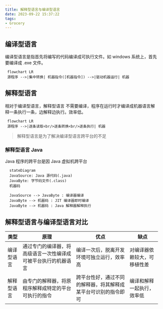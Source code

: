 ```yaml
---
title: 解释型语言与编译型语言
date: 2023-09-22 15:37:22
tags:
- Grocery
---
```


## 编译型语言
编译型语言是指首先将编写的代码编译成可执行文件。如 windows 系统上，首先要编译成 .exe 文件。
```mermaid
 flowchart LR
 源程序 -->|集中转换| 机器指令([机器指令]) -->|驱动机器运行| 机器
```

## 解释型语言
相对于编译型语言，解释型语言 <span class='custom-box custom-box-933'>不需要编译，程序在运行时才编译成机器语言</span>解释一条执行一条，边解释边执行。效率低。

```mermaid
 flowchart LR
 源程序 -->|逐条读取<br/>逐条转换<br/>逐条执行| 机器
```
> 解释型语言是为了解决<span class='custom-box custom-box-933'>编译型语言跨平台的不足</span>

### 解释型语言 Java
<span class='custom-box custom-box-393'>Java 程序的跨平台是因 Java 虚拟机跨平台</span> 

```mermaid
  stateDiagram
  JavaSource: Java 源代码(.java)
  JavaByte: 字节码文件(.class)
  机器码
  
  JavaSource --> JavaByte : 编译器编译
  JavaByte --> 机器码 : JIT 编译器即时编译
  JavaByte --> 机器码 : Java 解释器解释执行
```

## 解释型语言与编译型语言对比
|类型|原理|优点|缺点|
|--|--|--|--|
|编译型语言|通过专门的编译器，将高级语言一次性编译成可被平台执行的机器语言|编译一次后，脱离开发环境可独立运行，效率高|对编译器依赖较大，可移植性差|
|解释型语言|由专门的解释器，将原程序解释成特定的平台可执行的指令|跨平台性好，通过不同的解释器，将其解释成某平台可识别的指令即可|编译和解释一起执行，效率低|